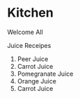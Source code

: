 # Kitchen

Welcome All

Juice Receipes
1) Peer Juice
2) Carrot Juice
3) Pomegranate Juice
4) Orange Juice
5) Carrot Juice

